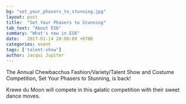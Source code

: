 ```yaml
---
bg: "set_your_phasers_to_stunning.jpg"
layout: post
title:  "Set Your Phasers to Stunning"
tab_text: "About ES6"
summary: "What's new in ES6"
date:   2017-01-14 20:00:00 +0700
categories: event
tags: ['talent-show']
author: Jacqui Jupiter
---
```

The Annual Chewbacchus Fashion/Variety/Talent Show and Costume Competition, Set Your Phasers to Stunning, is back!

Krewe du Moon will compete in this galatic competition with their sweet dance moves.